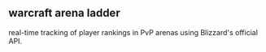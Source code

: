 ## warcraft arena ladder

real-time tracking of player rankings in PvP arenas using Blizzard's official API.